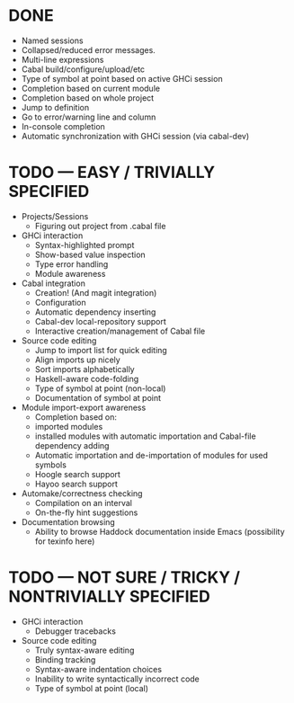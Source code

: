 # DONE

* Named sessions
* Collapsed/reduced error messages.
* Multi-line expressions
* Cabal build/configure/upload/etc
* Type of symbol at point based on active GHCi session
* Completion based on current module
* Completion based on whole project
* Jump to definition
* Go to error/warning line and column
* In-console completion
* Automatic synchronization with GHCi session (via cabal-dev)

# TODO — EASY / TRIVIALLY SPECIFIED

* Projects/Sessions
  * Figuring out project from .cabal file
* GHCi interaction
  * Syntax-highlighted prompt
  * Show-based value inspection
  * Type error handling
  * Module awareness
* Cabal integration
  * Creation! (And magit integration)
  * Configuration
  * Automatic dependency inserting
  * Cabal-dev local-repository support
  * Interactive creation/management of Cabal file
* Source code editing
  * Jump to import list for quick editing
  * Align imports up nicely
  * Sort imports alphabetically
  * Haskell-aware code-folding
  * Type of symbol at point (non-local)
  * Documentation of symbol at point
* Module import-export awareness
  * Completion based on:
   * imported modules
   * installed modules with automatic importation and Cabal-file dependency adding
  * Automatic importation and de-importation of modules for used symbols
  * Hoogle search support
  * Hayoo search support
* Automake/correctness checking
  * Compilation on an interval
  * On-the-fly hint suggestions
* Documentation browsing
  * Ability to browse Haddock documentation inside Emacs (possibility for texinfo here)

# TODO — NOT SURE / TRICKY / NONTRIVIALLY SPECIFIED

* GHCi interaction
  * Debugger tracebacks
* Source code editing
  * Truly syntax-aware editing
  * Binding tracking
  * Syntax-aware indentation choices
  * Inability to write syntactically incorrect code
  * Type of symbol at point (local)

